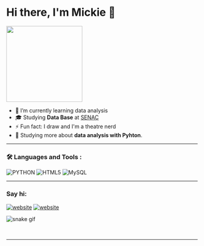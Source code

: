 # Hi there, I'm Mickie 👋 <div id="header" align="right">
  <img src="https://media4.giphy.com/media/MT5UUV1d4CXE2A37Dg/giphy.gif" width="200"/>
</div>
  
- 🌱 I’m currently learning data analysis 
- 🎓 Studying **Data Base** at  <a href="https://www.sp.senac.br/">SENAC</a>
- ⚡ Fun fact: I draw and I'm a theatre nerd 
- 🌱 Studying more about **data analysis with Pyhton**.

---
### :hammer_and_wrench: Languages and Tools :

  ![PYTHON](https://img.shields.io/badge/Python-3776AB?style=for-the-badge&logo=python&logoColor=white)
  ![HTML5](https://img.shields.io/badge/HTML5-E34F26?style=for-the-badge&logo=html5&logoColor=white)
  ![MySQL](https://img.shields.io/badge/MySQL-00000F?style=for-the-badge&logo=mysql&logoColor=white)

---
### Say hi:

[![website](https://img.shields.io/badge/LinkedIn-0077B5?style=for-the-badge&logo=linkedin&logoColor=white
)](https://www.linkedin.com/in/mickie-ribeiro-84b4611ba/)
[![website](https://img.shields.io/badge/Facebook-1877F2?style=for-the-badge&logo=facebook&logoColor=white)
](https://www.facebook.com/mickie.daniel/)

![snake gif](https://github.com/mickiedaniel/mickiedaniel/blob/output/github-contribution-grid-snake.svg)

<br />


---
